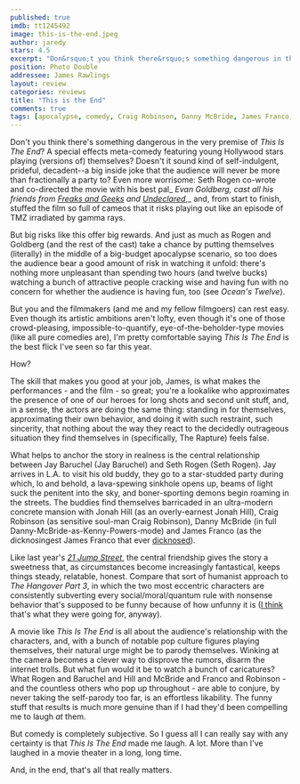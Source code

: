 ```yaml
---
published: true
imdb: tt1245492
image: this-is-the-end.jpeg
author: jaredy 
stars: 4.5
excerpt: "Don&rsquo;t you think there&rsquo;s something dangerous in the very premise of <em>This Is The End</em>? "
position: Photo Double
addressee: James Rawlings
layout: review
categories: reviews
title: "This is the End"
comments: true
tags: [apocalypse, comedy, Craig Robinson, Danny McBride, James Franco, Jay Baruchel, Letters, Seth Rogan]
---
```

Don't you think there's something dangerous in the very premise of _This Is The End_? A special effects meta-comedy featuring young Hollywood stars playing (versions of) themselves? Doesn't it sound kind of self-indulgent, prideful, decadent--a big inside joke that the audience will never be more than fractionally a party to? Even more worrisome: Seth Rogen co-wrote and co-directed the movie with his best pal_ _Evan Goldberg, cast all his friends from [_Freaks and Geeks_][1] and [_Undeclared_][2]_,_ and, from start to finish, stuffed the film so full of cameos that it risks playing out like an episode of TMZ irradiated by gamma rays.

   [1]: http://movies.netflix.com/WiMovie/Freaks_and_Geeks/70253797?trkid=1889703
   [2]: http://movies.netflix.com/WiMovie/Undeclared/70253798?trkid=1889703

But big risks like this offer big rewards. And just as much as Rogen and Goldberg (and the rest of the cast) take a chance by putting themselves (literally) in the middle of a big-budget apocalypse scenario, so too does the audience bear a good amount of risk in watching it unfold: there's nothing more unpleasant than spending two hours (and twelve bucks) watching a bunch of attractive people cracking wise and having fun with no concern for whether the audience is having fun, too (see _Ocean's Twelve_).

But you and the filmmakers (and me and my fellow filmgoers) can rest easy. Even though its artistic ambitions aren't lofty, even though it's one of those crowd-pleasing, impossible-to-quantify, eye-of-the-beholder-type movies (like all pure comedies are), I'm pretty comfortable saying _This Is The End_ is the best flick I've seen so far this year.

How?

The skill that makes you good at your job, James, is what makes the performances - and the film - so great; you're a lookalike who approximates the presence of one of our heroes for long shots and second unit stuff, and, in a sense, the actors are doing the same thing: standing in for themselves, approximating their own behavior, and doing it with such restraint, such sincerity, that nothing about the way they react to the decidedly outrageous situation they find themselves in (specifically, The Rapture) feels false.

What helps to anchor the story in realness is the central relationship between Jay Baruchel (Jay Baruchel) and Seth Rogen (Seth Rogen). Jay arrives in L.A. to visit his old buddy, they go to a star-studded party during which, lo and behold, a lava-spewing sinkhole opens up, beams of light suck the penitent into the sky, and boner-sporting demons begin roaming in the streets. The buddies find themselves barricaded in an ultra-modern concrete mansion with Jonah Hill (as an overly-earnest Jonah Hill), Craig Robinson (as sensitive soul-man Craig Robinson), Danny McBride (in full Danny-McBride-as-Kenny-Powers-mode) and James Franco (as the dicknosingest James Franco that ever [dicknosed][3]). 

   [3]: http://filmdrunk.uproxx.com/2011/01/james-franco-refers-to-himself-in-the-third-person-now

Like last year's [_21 Jump Street_][4], the central friendship gives the story a sweetness that, as circumstances become increasingly fantastical, keeps things steady, relatable, honest. Compare that sort of humanist approach to _The Hangover Part 3_, in which the two most eccentric characters are consistently subverting every social/moral/quantum rule with nonsense behavior that's supposed to be funny because of how unfunny it is ([I think][5] that's what they were going for, anyway).

   [4]: /content/2012/3/15/sxsw-postcard-21-jump-street.html
   [5]: /content/2013/5/24/the-hangover-part-3.html

A movie like _This Is The End_ is all about the audience's relationship with the characters, and, with a bunch of notable pop culture figures playing themselves, their natural urge might be to parody themselves. Winking at the camera becomes a clever way to disprove the rumors, disarm the internet trolls. But what fun would it be to watch a bunch of caricatures? What Rogen and Baruchel and Hill and McBride and Franco and Robinson - and the countless others who pop up throughout - are able to conjure, by never taking the self-parody too far, is an effortless likability. The funny stuff that results is much more genuine than if I had they'd been compelling me to laugh _at_ them. 

But comedy is completely subjective. So I guess all I can really say with any certainty is that _This Is The End_ made me laugh. A lot. More than I've laughed in a movie theater in a long, long time.   

And, in the end, that's all that really matters.